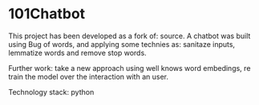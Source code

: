 # 101Chatbot

This project has been developed as a fork of: source.
A chatbot was built using Bug of words, and applying some technies as: sanitaze inputs, lemmatize words and remove stop words.

Further work:
take a new approach using well knows word embedings, re train the model over the interaction with an user.

Technology stack:
python

